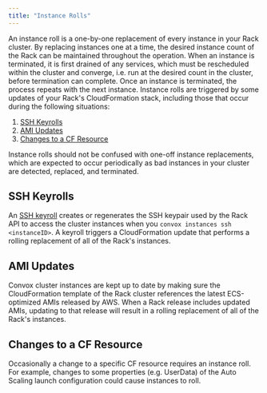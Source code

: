 ```yaml
---
title: "Instance Rolls"
---
```


An instance roll is a one-by-one replacement of every instance in your Rack cluster. By replacing instances one at a time, the desired instance count of the Rack can be maintained throughout the operation. When an instance is terminated, it is first drained of any services, which must be rescheduled within the cluster and converge, i.e. run at the desired count in the cluster, before termination can complete. Once an instance is terminated, the process repeats with the next instance. Instance rolls are triggered by some updates of your Rack's CloudFormation stack, including those that occur during the following situations:

1. [SSH Keyrolls](#ssh-keyrolls)
1. [AMI Updates](#ami-updates)
1. [Changes to a CF Resource](#changes-to-a-cf-resource)

Instance rolls should not be confused with one-off instance replacements, which are expected to occur periodically as bad instances in your cluster are detected, replaced, and terminated.

## SSH Keyrolls

An [SSH keyroll](/docs/ssh-keyroll) creates or regenerates the SSH keypair used by the Rack API to access the cluster instances when you `convox instances ssh <instanceID>`. A keyroll triggers a CloudFormation update that performs a rolling replacement of all of the Rack's instances.

## AMI Updates

Convox cluster instances are kept up to date by making sure the CloudFormation template of the Rack cluster references the latest ECS-optimized AMIs released by AWS. When a Rack release includes updated AMIs, updating to that release will result in a rolling replacement of all of the Rack's instances.

## Changes to a CF Resource

Occasionally a change to a specific CF resource requires an instance roll. For example, changes to some properties (e.g. UserData) of the Auto Scaling launch configuration could cause instances to roll.
